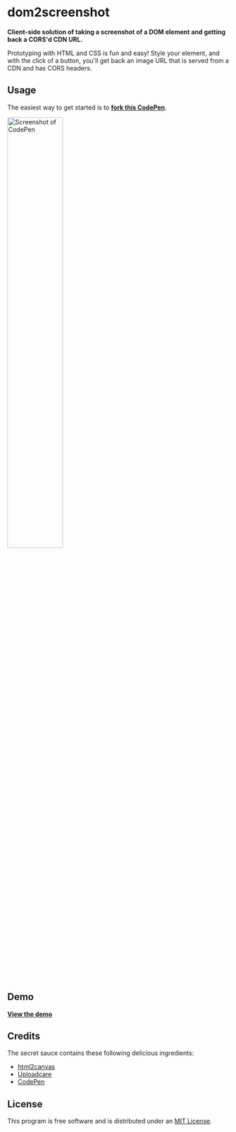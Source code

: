 # dom2screenshot

__Client-side solution of taking a screenshot of a DOM element and getting back a CORS'd CDN URL.__

Prototyping with HTML and CSS is fun and easy! Style your element, and with the click of a button, you'll get back an image URL that is served from a CDN and has CORS headers.


## Usage

The easiest way to get started is to __[fork this CodePen](http://codepen.io/cvan/pen/xZYKqO/left?editors=1100)__.

[<img width="50%" alt="Screenshot of CodePen" src="https://cloud.githubusercontent.com/assets/203725/12505736/66226206-c09e-11e5-89fe-eb44e1feb7dc.png">](http://codepen.io/cvan/pen/xZYKqO/left?editors=1100)


## Demo

__[View the demo](http://cvan.io/dom2screenshot/)__


## Credits

The secret sauce contains these following delicious ingredients:

* [html2canvas](https://github.com/niklasvh/html2canvas)
* [Uploadcare](https://uploadcare.com/)
* [CodePen](http://codepen.io/)


## License

This program is free software and is distributed under an [MIT License](LICENSE).
